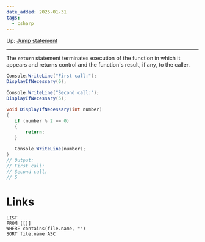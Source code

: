 ```yaml
---
date_added: 2025-01-31
tags:
  - csharp
---
```

Up: [Jump statement](Jump%20statement.md)
___
 The `return` statement terminates execution of the function in which it appears and returns control and the function's result, if any, to the caller.
 ```cs
 Console.WriteLine("First call:");
DisplayIfNecessary(6);

Console.WriteLine("Second call:");
DisplayIfNecessary(5);

void DisplayIfNecessary(int number)
{
    if (number % 2 == 0)
    {
        return;
    }

    Console.WriteLine(number);
}
// Output:
// First call:
// Second call:
// 5
```
# Links
```dataview
LIST
FROM [[]]
WHERE contains(file.name, "")
SORT file.name ASC
```
